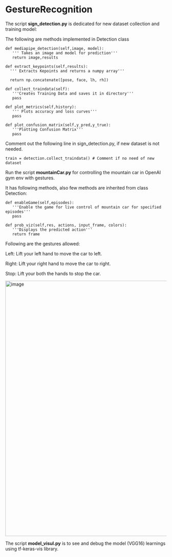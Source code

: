 # GestureRecognition

The script **sign_detection.py** is dedicated for new dataset collection and training model:

The following are methods implemented in Detection class
```
def mediapipe_detection(self,image, model):
   ''' Takes an image and model for prediction'''
   return image,results
```
```
def extract_keypoints(self,results):
  ''' Extracts Kepoints and returns a numpy array'''
  
  return np.concatenate([pose, face, lh, rh])
```
```
def collect_traindata(self):
   '''Creates Training Data and saves it in directory'''
   pass
```
```
def plot_metrics(self,history):      
   ''' Plots accuracy and loss curves'''
   pass
```
```
def plot_confusion_matrix(self,y_pred,y_true):
   '''Plotting Confusion Matrix'''
   pass
```
Comment out the following line in sign_detection.py, if new dataset is not needed.
```
train = detection.collect_traindata() # Comment if no need of new dataset
```

Run the script **mountainCar.py** for controlling the mountain car in OpenAI gym env with gestures.

It has following methods, also few methods are inherited from class Detection:

```
def enableGame(self,episodes):
   '''Enable the game for live control of mountain car for specified episodes'''
   pass
```

```
def prob_viz(self,res, actions, input_frame, colors):
   '''Displays the predicted action'''   
   return frame
```

Following are the gestures allowed:

Left: Lift your left hand to move the car to left.

Right: Lift your right hand to move the car to right.

Stop: Lift your both the hands to stop the car.

<img width="795" alt="image" src="https://user-images.githubusercontent.com/110788191/183310805-e05c2728-6259-44a4-a60c-b61de9fda411.png">

The script **model_visul.py** is to see and debug the model (VGG16) learnings using tf-keras-vis library.

